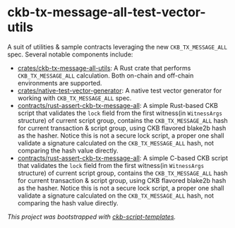 # ckb-tx-message-all-test-vector-utils

A suit of utilities & sample contracts leveraging the new `CKB_TX_MESSAGE_ALL` spec. Several notable components include:

* [crates/ckb-tx-message-all-utils](./crates/ckb-tx-message-all-utils): A Rust crate that performs `CKB_TX_MESSAGE_ALL` calculation. Both on-chain and off-chain environments are supported.
* [crates/native-test-vector-generator](./crates/native-test-vector-generator): A native test vector generator for working with `CKB_TX_MESSAGE_ALL` spec.
* [contracts/rust-assert-ckb-tx-message-all](./contracts/rust-assert-ckb-tx-message-all): A simple Rust-based CKB script that validates the `lock` field from the first witness(in `WitnessArgs` structure) of current script group, contains the `CKB_TX_MESSAGE_ALL` hash for current transaction & script group, using CKB flavored blake2b hash as the hasher. Notice this is not a secure lock script, a proper one shall validate a signature calculated on the `CKB_TX_MESSAGE_ALL` hash, not comparing the hash value directly.
* [contracts/rust-assert-ckb-tx-message-all](./contracts/c-assert-ckb-tx-message-all): A simple C-based CKB script that validates the `lock` field from the first witness(in `WitnessArgs` structure) of current script group, contains the `CKB_TX_MESSAGE_ALL` hash for current transaction & script group, using CKB flavored blake2b hash as the hasher. Notice this is not a secure lock script, a proper one shall validate a signature calculated on the `CKB_TX_MESSAGE_ALL` hash, not comparing the hash value directly.

*This project was bootstrapped with [ckb-script-templates].*

[ckb-script-templates]: https://github.com/cryptape/ckb-script-templates
